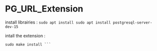 # PG_URL_Extension

install librairies : 
```sudo apt install sudo apt install postgresql-server-dev-15```

intall the extension :
```make
sudo make install ```

